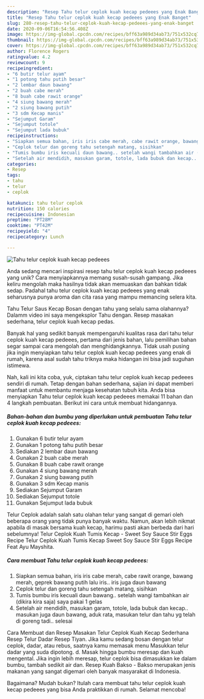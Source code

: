 ```yaml
---
description: "Resep Tahu telur ceplok kuah kecap pedeees yang Enak Banget"
title: "Resep Tahu telur ceplok kuah kecap pedeees yang Enak Banget"
slug: 280-resep-tahu-telur-ceplok-kuah-kecap-pedeees-yang-enak-banget
date: 2020-09-06T16:54:56.408Z
image: https://img-global.cpcdn.com/recipes/bff63a989d34ab73/751x532cq70/tahu-telur-ceplok-kuah-kecap-pedeees-foto-resep-utama.jpg
thumbnail: https://img-global.cpcdn.com/recipes/bff63a989d34ab73/751x532cq70/tahu-telur-ceplok-kuah-kecap-pedeees-foto-resep-utama.jpg
cover: https://img-global.cpcdn.com/recipes/bff63a989d34ab73/751x532cq70/tahu-telur-ceplok-kuah-kecap-pedeees-foto-resep-utama.jpg
author: Florence Rogers
ratingvalue: 4.2
reviewcount: 9
recipeingredient:
- "6 butir telur ayam"
- "1 potong tahu putih besar"
- "2 lembar daun bawang"
- "2 buah cabe merah"
- "8 buah cabe rawit orange"
- "4 siung bawang merah"
- "2 siung bawang putih"
- "3 sdm Kecap manis"
- "Sejumput Garam"
- "Sejumput totole"
- "Sejumput lada bubuk"
recipeinstructions:
- "Siapkan semua bahan, iris iris cabe merah, cabe rawit orange, bawang merah, geprek bawang putih lalu iris.. iris juga daun bawang"
- "Ceplok telur dan goreng tahu setengah matang, sisihkan"
- "Tumis bumbu iris kecuali daun bawang.. setelah wangi tambahkan air (dikira kira saja) saya pakai 1 gelas"
- "Setelah air mendidih, masukan garam, totole, lada bubuk dan kecap.. masukan juga daun bawang, aduk rata, masukan telur dan tahu yg telah di goreng tadi.. selesai"
categories:
- Resep
tags:
- tahu
- telur
- ceplok

katakunci: tahu telur ceplok 
nutrition: 150 calories
recipecuisine: Indonesian
preptime: "PT28M"
cooktime: "PT42M"
recipeyield: "4"
recipecategory: Lunch

---
```



![Tahu telur ceplok kuah kecap pedeees](https://img-global.cpcdn.com/recipes/bff63a989d34ab73/751x532cq70/tahu-telur-ceplok-kuah-kecap-pedeees-foto-resep-utama.jpg)

Anda sedang mencari inspirasi resep tahu telur ceplok kuah kecap pedeees yang unik? Cara menyiapkannya memang susah-susah gampang. Jika keliru mengolah maka hasilnya tidak akan memuaskan dan bahkan tidak sedap. Padahal tahu telur ceplok kuah kecap pedeees yang enak seharusnya punya aroma dan cita rasa yang mampu memancing selera kita.

Tahu Telur Saus Kecap Bosan dengan tahu yang selalu sama olahannya? Dalamm video ini saya mengeksplor Tahu dengan. Resep masakan sederhana, telur ceplok kuah kecap pedas.

Banyak hal yang sedikit banyak mempengaruhi kualitas rasa dari tahu telur ceplok kuah kecap pedeees, pertama dari jenis bahan, lalu pemilihan bahan segar sampai cara mengolah dan menghidangkannya. Tidak usah pusing jika ingin menyiapkan tahu telur ceplok kuah kecap pedeees yang enak di rumah, karena asal sudah tahu triknya maka hidangan ini bisa jadi suguhan istimewa.


Nah, kali ini kita coba, yuk, ciptakan tahu telur ceplok kuah kecap pedeees sendiri di rumah. Tetap dengan bahan sederhana, sajian ini dapat memberi manfaat untuk membantu menjaga kesehatan tubuh kita. Anda bisa menyiapkan Tahu telur ceplok kuah kecap pedeees memakai 11 bahan dan 4 langkah pembuatan. Berikut ini cara untuk membuat hidangannya.

<!--inarticleads1-->

##### Bahan-bahan dan bumbu yang diperlukan untuk pembuatan Tahu telur ceplok kuah kecap pedeees:

1. Gunakan 6 butir telur ayam
1. Gunakan 1 potong tahu putih besar
1. Sediakan 2 lembar daun bawang
1. Gunakan 2 buah cabe merah
1. Gunakan 8 buah cabe rawit orange
1. Gunakan 4 siung bawang merah
1. Gunakan 2 siung bawang putih
1. Gunakan 3 sdm Kecap manis
1. Sediakan Sejumput Garam
1. Sediakan Sejumput totole
1. Gunakan Sejumput lada bubuk


Telur Ceplok adalah salah satu olahan telur yang sangat di gemari oleh beberapa orang yang tidak punya banyak waktu. Namun, akan lebih nikmat apabila di masak bersama kuah kecap, harimu pasti akan berbeda dari hari sebelumnya! Telur Ceplok Kuah Tumis Kecap - Sweet Soy Sauce Stir Eggs Recipe Telur Ceplok Kuah Tumis Kecap Sweet Soy Sauce Stir Eggs Recipe Feat Ayu Mayshita. 

<!--inarticleads2-->

##### Cara membuat Tahu telur ceplok kuah kecap pedeees:

1. Siapkan semua bahan, iris iris cabe merah, cabe rawit orange, bawang merah, geprek bawang putih lalu iris.. iris juga daun bawang
1. Ceplok telur dan goreng tahu setengah matang, sisihkan
1. Tumis bumbu iris kecuali daun bawang.. setelah wangi tambahkan air (dikira kira saja) saya pakai 1 gelas
1. Setelah air mendidih, masukan garam, totole, lada bubuk dan kecap.. masukan juga daun bawang, aduk rata, masukan telur dan tahu yg telah di goreng tadi.. selesai


Cara Membuat dan Resep Masakan Telur Ceplok Kuah Kecap Sederhana Resep Telur Dadar Resep Tiyan. Jika kamu sedang bosan dengan telur ceplok, dadar, atau rebus, saatnya kamu memasak menu Masukkan telur dadar yang suda dipotong. d. Masak hingga bumbu meresap dan kuah mengental. Jika ingin lebih meresap, telur ceplok bisa dimasukkan ke dalam bumbu, tambah sedikit air dan. Resep Kuah Bakso - Bakso merupakan jenis makanan yang sangat digemari oleh banyak masyarakat di Indonesia. 

Bagaimana? Mudah bukan? Itulah cara membuat tahu telur ceplok kuah kecap pedeees yang bisa Anda praktikkan di rumah. Selamat mencoba!
